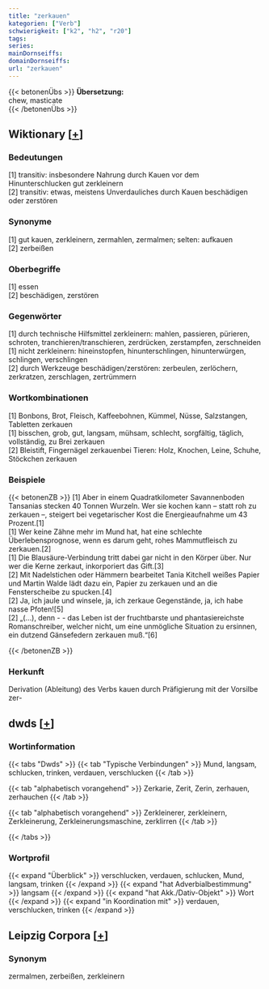 ```yaml
---
title: "zerkauen"
kategorien: ["Verb"]
schwierigkeit: ["k2", "h2", "r20"]
tags:
series:
mainDornseiffs:
domainDornseiffs:
url: "zerkauen"
---
```


{{< betonenÜbs >}}
**Übersetzung:**  
chew, masticate  
{{< /betonenÜbs >}}

## Wiktionary [[+](https://de.wiktionary.org/wiki/zerkauen)]

### Bedeutungen
[1] transitiv: insbesondere Nahrung durch Kauen vor dem Hinunterschlucken gut zerkleinern  
[2] transitiv: etwas, meistens Unverdauliches durch Kauen beschädigen oder zerstören  

### Synonyme
[1] gut kauen, zerkleinern, zermahlen, zermalmen; selten: aufkauen  
[2] zerbeißen  

### Oberbegriffe
[1] essen  
[2] beschädigen, zerstören  

### Gegenwörter
[1] durch technische Hilfsmittel zerkleinern: mahlen, passieren, pürieren, schroten, tranchieren/transchieren, zerdrücken, zerstampfen, zerschneiden  
[1] nicht zerkleinern: hineinstopfen, hinunterschlingen, hinunterwürgen, schlingen, verschlingen  
[2] durch Werkzeuge beschädigen/zerstören: zerbeulen, zerlöchern, zerkratzen, zerschlagen, zertrümmern  

### Wortkombinationen
[1] Bonbons, Brot, Fleisch, Kaffeebohnen, Kümmel, Nüsse, Salzstangen, Tabletten zerkauen  
[1] bisschen, grob, gut, langsam, mühsam, schlecht, sorgfältig, täglich, vollständig, zu Brei zerkauen  
[2] Bleistift, Fingernägel zerkauenbei Tieren: Holz, Knochen, Leine, Schuhe, Stöckchen zerkauen  

### Beispiele
{{< betonenZB >}}
[1] Aber in einem Quadratkilometer Savannenboden Tansanias stecken 40 Tonnen Wurzeln. Wer sie kochen kann – statt roh zu zerkauen –, steigert bei vegetarischer Kost die Energieaufnahme um 43 Prozent.[1]  
[1] Wer keine Zähne mehr im Mund hat, hat eine schlechte Überlebensprognose, wenn es darum geht, rohes Mammutfleisch zu zerkauen.[2]  
[1] Die Blausäure-Verbindung tritt dabei gar nicht in den Körper über. Nur wer die Kerne zerkaut, inkorporiert das Gift.[3]  
[2] Mit Nadelstichen oder Hämmern bearbeitet Tania Kitchell weißes Papier und Martin Walde lädt dazu ein, Papier zu zerkauen und an die Fensterscheibe zu spucken.[4]  
[2] Ja, ich jaule und winsele, ja, ich zerkaue Gegenstände, ja, ich habe nasse Pfoten![5]  
[2] „(…), denn - -  das Leben ist der fruchtbarste und phantasiereichste Romanschreiber, welcher nicht, um eine unmögliche Situation zu ersinnen, ein dutzend Gänsefedern zerkauen muß.“[6]  

{{< /betonenZB >}}
### Herkunft
Derivation (Ableitung) des Verbs kauen durch Präfigierung mit der Vorsilbe zer-  



## dwds [[+](https://www.dwds.de/wb/zerkauen)]

### Wortinformation
{{< tabs "Dwds" >}}
{{< tab "Typische Verbindungen" >}}
Mund, langsam, schlucken, trinken, verdauen, verschlucken
{{< /tab >}}

{{< tab "alphabetisch vorangehend" >}}
Zerkarie, Zerit, Zerin, zerhauen, zerhauchen
{{< /tab >}}

{{< tab "alphabetisch vorangehend" >}}
Zerkleinerer, zerkleinern, Zerkleinerung, Zerkleinerungsmaschine, zerklirren
{{< /tab >}}

{{< /tabs >}}

### Wortprofil
{{< expand "Überblick" >}} verschlucken, verdauen, schlucken, Mund, langsam, trinken {{< /expand >}}
{{< expand "hat Adverbialbestimmung" >}} langsam {{< /expand >}}
{{< expand "hat Akk./Dativ-Objekt" >}} Wort {{< /expand >}}
{{< expand "in Koordination mit" >}} verdauen, verschlucken, trinken {{< /expand >}}

## Leipzig Corpora [[+](https://corpora.uni-leipzig.de/en/res?word=zerkauen&corpusId=deu_newscrawl-public_2018)]


### Synonym
zermalmen, zerbeißen, zerkleinern

